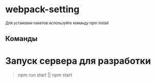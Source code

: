 # webpack-setting
<sub>Для установки пакетов используйте команду npm install</sub>
## Команды

# Запуск сервера для разработки
> npm run start || npm start


